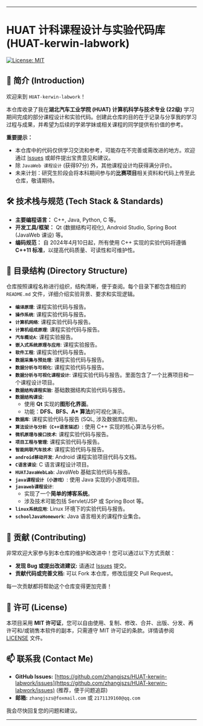 
---

# HUAT 计科课程设计与实验代码库 (HUAT-kerwin-labwork)

[![License: MIT](https://img.shields.io/badge/license-MIT-green)](https://opensource.org/licenses/MIT)

## 👋 简介 (Introduction)

欢迎来到 `HUAT-kerwin-labwork`！

本仓库收录了我在**湖北汽车工业学院 (HUAT) 计算机科学与技术专业 (22级)** 学习期间完成的部分课程设计和实验代码。创建此仓库的目的在于记录与分享我的学习过程与成果，并希望为后续的学弟学妹或相关课程的同学提供有价值的参考。

**重要提示：**

  * 本仓库中的代码仅供学习交流和参考，可能存在不完善或需改进的地方。欢迎通过 [Issues](https://github.com/your-username/HUAT-kerwin-labwork/issues) 或邮件提出宝贵意见和建议。
  * 除 `JavaWeb 课程设计` (获得97分) 外，其他课程设计均获得满分评价。
  * 未来计划：研究生阶段会将本科期间参与的**比赛项目**相关资料和代码上传至此仓库，敬请期待。

## 🛠️ 技术栈与规范 (Tech Stack & Standards)

  * **主要编程语言：** C++, Java, Python, C 等。
  * **开发工具/框架：** Qt (数据结构可视化), Android Studio, Spring Boot (JavaWeb 课设) 等。
  * **编码规范：** 自 2024年4月10日起，所有使用 C++ 实现的实验代码将遵循 **C++11 标准**，以提高代码质量、可读性和可维护性。

## 📁 目录结构 (Directory Structure)

仓库按照课程名称进行组织，结构清晰，便于查阅。每个目录下都包含相应的 `README.md` 文件，详细介绍实验背景、要求和实现逻辑。

  * **`编译原理`**: 课程实验代码与报告。
  * **`操作系统`**: 课程实验代码与报告。
  * **`计算机网络`**: 课程实验代码与报告。
  * **`计算机组成原理`**: 课程实验代码与报告。
  * **`汽车概论A`**: 课程实验报告。
  * **`嵌入式系统原理与应用`**: 课程实验报告。
  * **`软件工程`**: 课程实验代码与报告。
  * **`数据采集与预处理`**: 课程实验代码与报告。
  * **`数据分析与可视化`**: 课程实验代码与报告。
  * **`数据分析与可视化课程设计`**: 课程实验代码与报告。里面包含了一个比赛项目和一个课程设计项目。
  * **`数据结构课程实验`**: 基础数据结构实验代码与报告。
  * **`数据结构课设`**:
      * 使用 **Qt** 实现的**图形化界面**。
      * 功能：**DFS、BFS、A\* 算法**的可视化演示。
  * **`数据库`**: 课程实验代码与报告 (SQL, 涉及数据库应用)。
  * **`算法设计与分析（C++语言描述）`**: 使用 C++ 实现的核心算法与分析。
  * **`微机原理与接口技术`**: 课程实验代码与报告。
  * **`项目工程与管理`**: 课程实验代码与报告。
  * **`智能网联汽车技术`**: 课程实验代码与报告。
  * **`android移动开发`**: Android 课程实验项目代码与文档。
  * **`C语言课设`**: C 语言课程设计项目。
  * **`HUATJavaWebLab`**: JavaWeb 基础实验代码与报告。
  * **`java课程设计（小游戏）`**: 使用 Java 实现的小游戏项目。
  * **`javaweb课程设计`**:
      * 实现了一个**简单的博客系统**。
      * 涉及技术可能包括 Servlet/JSP 或 Spring Boot 等。
  * **`linux系统应用`**: Linux 环境下的实验代码与报告。
  * **`schoolJavaHomework`**: Java 语言相关的课程作业集合。

## 🤝 贡献 (Contributing)

非常欢迎大家参与到本仓库的维护和改进中！您可以通过以下方式贡献：

  * **发现 Bug 或提出改进建议:** 请通过 [Issues](https://github.com/your-username/HUAT-kerwin-labwork/issues) 提交。
  * **贡献代码或完善文档:** 可以 Fork 本仓库，修改后提交 Pull Request。

每一次贡献都将帮助这个仓库变得更加完善！

## 📜 许可 (License)

本项目采用 **MIT 许可证**，您可以自由使用、复制、修改、合并、出版、分发、再许可和/或销售本软件的副本，只需遵守 MIT 许可证的条款。详情请参阅 [LICENSE](LICENSE) 文件。

## 📫 联系我 (Contact Me)

  * **GitHub Issues:** [https://github.com/zhangjszs/HUAT-kerwin-labwork/issues](https://github.com/zhangjszs/HUAT-kerwin-labwork/issues) (推荐，便于问题追踪)
  * **邮箱:** `zhangjszs@foxmail.com` 或 `2171139160@qq.com`

我会尽快回复您的问题和建议。

---

